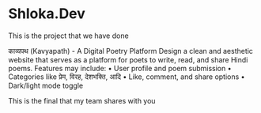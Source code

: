 # Shloka.Dev
This is the project that we have done

काव्यपथ (Kavyapath) - A Digital Poetry Platform
Design a clean and aesthetic website that serves as a platform for poets to write, read, and share
Hindi poems.
Features may include:
• User profile and poem submission
• Categories like प्रेम, विरह, देशभक्ति, आदि
• Like, comment, and share options
• Dark/light mode toggle

This is the final that my team shares with you
